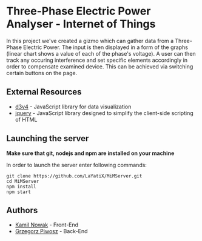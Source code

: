 # Three-Phase Electric Power Analyser - Internet of Things

In this project we've created a gizmo which can gather data from a Three-Phase Electric Power. The input is then displayed in a form of the graphs (linear chart shows a value of each of the phase's voltage). A user can then track any occuring interference and set specific elements accordingly in order to compensate examined device. This can be achieved via switching certain buttons on the page.

## External Resources

* [d3v4](https://d3js.org) - JavaScript library for data visualization
* [jquery](http://jquery.com) - JavaScript library designed to simplify the client-side scripting of HTML

## Launching the server

**Make sure that git, nodejs and npm are installed on your machine**

In order to launch the server enter following commands:
```
git clone https://github.com/LaYatiX/MiMServer.git
cd MiMServer
npm install
npm start
```

## Authors

* [Kamil Nowak](https://github.com/nowakkamil) - Front-End
* [Grzegorz Piwosz](https://github.com/LaYatiX) - Back-End
